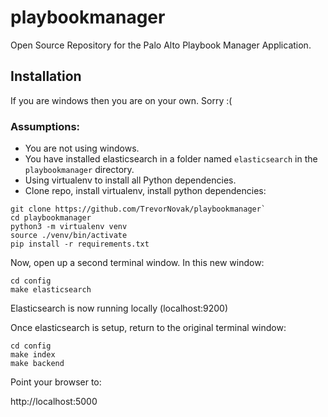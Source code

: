 # playbookmanager
Open Source Repository for the Palo Alto Playbook Manager Application.

## Installation

If you are windows then you are on your own. Sorry :(

### Assumptions:

* You are not using windows.
* You have installed elasticsearch in a folder named `elasticsearch` in the `playbookmanager` directory.
* Using virtualenv to install all Python dependencies.
* Clone repo, install virtualenv, install python dependencies:

```
git clone https://github.com/TrevorNovak/playbookmanager`
cd playbookmanager
python3 -m virtualenv venv 
source ./venv/bin/activate 
pip install -r requirements.txt
```
Now, open up a second terminal window. In this new window:

```
cd config
make elasticsearch
```
Elasticsearch is now running locally (localhost:9200)

Once elasticsearch is setup, return to the original terminal window:

```
cd config
make index
make backend
```

Point your browser to:

http://localhost:5000
